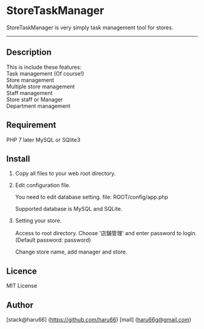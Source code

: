 StoreTaskManager
====

StoreTaskManager is very simply task management tool for stores.

***

## Description

This is include these features:<br>
    Task management (Of course!)<br>
    Store management<br>
        Multiple store management<br>
    Staff management<br>
        Store staff or Manager<br>
        Department management

## Requirement

PHP 7 later
MySQL or SQlite3

## Install

1. Copy all files to your web root directory.

2. Edit configuration file.

    You need to edit database setting.
    file: ROOT/config/app.php

    Supported database is MySQL and SQLite.

3. Setting your store.

    Access to root directory.
    Choose '店舗管理' and enter password to login. (Default password: password)

    Change store name, add manager and store.

## Licence

MIT License

## Author

[stack@haru66] (https://github.com/haru66)
[mail] (haru66g@gmail.com)
